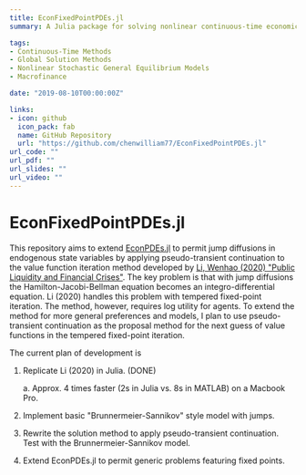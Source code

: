 ```yaml
---
title: EconFixedPointPDEs.jl
summary: A Julia package for solving nonlinear continuous-time economic models with endogenous jump diffusions.

tags:
- Continuous-Time Methods
- Global Solution Methods
- Nonlinear Stochastic General Equilibrium Models
- Macrofinance

date: "2019-08-10T00:00:00Z"

links:
- icon: github
  icon_pack: fab
  name: GitHub Repository
  url: "https://github.com/chenwilliam77/EconFixedPointPDEs.jl"
url_code: ""
url_pdf: ""
url_slides: ""
url_video: ""
---
```


# EconFixedPointPDEs.jl
This repository aims to extend [EconPDEs.jl](https://github.com/matthieugomez/EconPDEs.jl) to permit jump diffusions
in endogenous state variables by applying pseudo-transient continuation to the value function iteration method
developed by [Li, Wenhao (2020)
"Public Liquidity and Financial Crises"](https://papers.ssrn.com/sol3/papers.cfm?abstract_id=3175101).
The key problem is that with jump diffusions the Hamilton-Jacobi-Bellman equation becomes an integro-differential equation.
Li (2020) handles this problem with tempered fixed-point iteration.
The method, however, requires log utility for agents. To extend the method for more general preferences and models,
I plan to use pseudo-transient continuation as the proposal method for the next guess of value functions in the
tempered fixed-point iteration.


The current plan of development is

1. Replicate Li (2020) in Julia. (DONE)

    a. Approx. 4 times faster (2s in Julia vs. 8s in MATLAB) on a Macbook Pro.

2. Implement basic "Brunnermeier-Sannikov" style model with jumps.

3. Rewrite the solution method to apply pseudo-transient continuation. Test with the Brunnermeier-Sannikov model.

4. Extend EconPDEs.jl to permit generic problems featuring fixed points.
